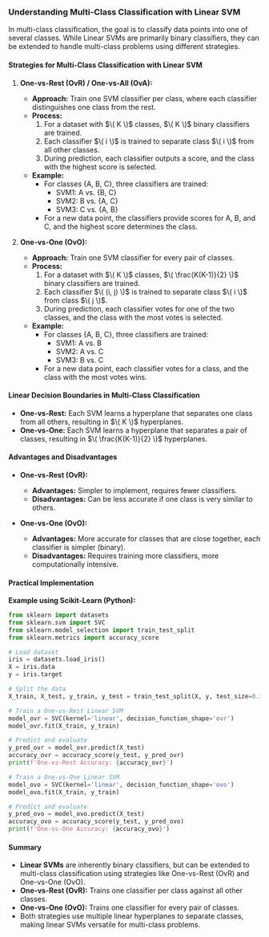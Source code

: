 ### Understanding Multi-Class Classification with Linear SVM

In multi-class classification, the goal is to classify data points into one of several classes. While Linear SVMs are primarily binary classifiers, they can be extended to handle multi-class problems using different strategies.

#### Strategies for Multi-Class Classification with Linear SVM

1. **One-vs-Rest (OvR) / One-vs-All (OvA):**
   - **Approach:** Train one SVM classifier per class, where each classifier distinguishes one class from the rest.
   - **Process:**
     1. For a dataset with $\( K \)$ classes, $\( K \)$ binary classifiers are trained.
     2. Each classifier $\( i \)$ is trained to separate class $\( i \)$ from all other classes.
     3. During prediction, each classifier outputs a score, and the class with the highest score is selected.
   - **Example:**
     - For classes {A, B, C}, three classifiers are trained:
       - SVM1: A vs. {B, C}
       - SVM2: B vs. {A, C}
       - SVM3: C vs. {A, B}
     - For a new data point, the classifiers provide scores for A, B, and C, and the highest score determines the class.

2. **One-vs-One (OvO):**
   - **Approach:** Train one SVM classifier for every pair of classes.
   - **Process:**
     1. For a dataset with $\( K \)$ classes, $\( \frac{K(K-1)}{2} \)$ binary classifiers are trained.
     2. Each classifier $\( (i, j) \)$ is trained to separate class $\( i \)$ from class $\( j \)$.
     3. During prediction, each classifier votes for one of the two classes, and the class with the most votes is selected.
   - **Example:**
     - For classes {A, B, C}, three classifiers are trained:
       - SVM1: A vs. B
       - SVM2: A vs. C
       - SVM3: B vs. C
     - For a new data point, each classifier votes for a class, and the class with the most votes wins.

#### Linear Decision Boundaries in Multi-Class Classification

- **One-vs-Rest:** Each SVM learns a hyperplane that separates one class from all others, resulting in $\( K \)$ hyperplanes.
- **One-vs-One:** Each SVM learns a hyperplane that separates a pair of classes, resulting in $\( \frac{K(K-1)}{2} \)$ hyperplanes.

#### Advantages and Disadvantages

- **One-vs-Rest (OvR):**
  - **Advantages:** Simpler to implement, requires fewer classifiers.
  - **Disadvantages:** Can be less accurate if one class is very similar to others.

- **One-vs-One (OvO):**
  - **Advantages:** More accurate for classes that are close together, each classifier is simpler (binary).
  - **Disadvantages:** Requires training more classifiers, more computationally intensive.

#### Practical Implementation

**Example using Scikit-Learn (Python):**

```python
from sklearn import datasets
from sklearn.svm import SVC
from sklearn.model_selection import train_test_split
from sklearn.metrics import accuracy_score

# Load dataset
iris = datasets.load_iris()
X = iris.data
y = iris.target

# Split the data
X_train, X_test, y_train, y_test = train_test_split(X, y, test_size=0.3, random_state=42)

# Train a One-vs-Rest Linear SVM
model_ovr = SVC(kernel='linear', decision_function_shape='ovr')
model_ovr.fit(X_train, y_train)

# Predict and evaluate
y_pred_ovr = model_ovr.predict(X_test)
accuracy_ovr = accuracy_score(y_test, y_pred_ovr)
print(f'One-vs-Rest Accuracy: {accuracy_ovr}')

# Train a One-vs-One Linear SVM
model_ovo = SVC(kernel='linear', decision_function_shape='ovo')
model_ovo.fit(X_train, y_train)

# Predict and evaluate
y_pred_ovo = model_ovo.predict(X_test)
accuracy_ovo = accuracy_score(y_test, y_pred_ovo)
print(f'One-vs-One Accuracy: {accuracy_ovo}')
```

#### Summary

- **Linear SVMs** are inherently binary classifiers, but can be extended to multi-class classification using strategies like One-vs-Rest (OvR) and One-vs-One (OvO).
- **One-vs-Rest (OvR):** Trains one classifier per class against all other classes.
- **One-vs-One (OvO):** Trains one classifier for every pair of classes.
- Both strategies use multiple linear hyperplanes to separate classes, making linear SVMs versatile for multi-class problems.

